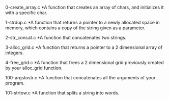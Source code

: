 0-create_array.c *A  function that creates an array of chars, and initializes it with a specific char.

1-strdup.c *A function that returns a pointer to a newly allocated space in memory, which contains a copy of the string given as a parameter.

2-str_concat.c *A function that concatenates two strings.

3-alloc_grid.c *A function that returns a pointer to a 2 dimensional array of integers.

4-free_grid.c *A function that frees a 2 dimensional grid previously created by your alloc_grid function.

100-argstostr.c *A function that concatenates all the arguments of your program.

101-strtow.c *A function that splits a string into words.
